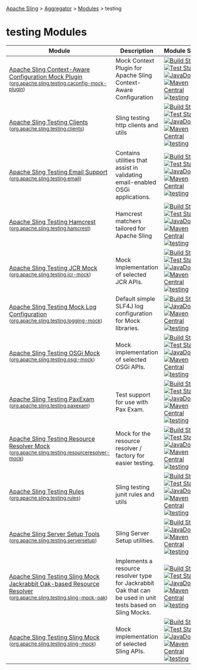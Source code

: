 [Apache Sling](http://sling.apache.org) > [Aggregator](https://github.com/apache/sling-aggregator/) > [Modules](https://github.com/apache/sling-aggregator/docs/modules.md) > testing
# testing Modules

| Module | Description | Module&nbsp;Status |
|---	|---	|---    |
| [Apache Sling Context-Aware Configuration Mock Plugin](https://github.com/apache/sling-org-apache-sling-testing-caconfig-mock-plugin) <br/> <small>([org.apache.sling.testing.caconfig-mock-plugin](http://search.maven.org/#search%7Cga%7C1%7Cg%3A%22org.apache.sling%22%20a%3A%22org.apache.sling.testing.caconfig-mock-plugin%22))</small> | Mock Context Plugin for Apache Sling Context-Aware Configuration |&#32;[![Build Status](https://builds.apache.org/buildStatus/icon?job=sling-org-apache-sling-testing-caconfig-mock-plugin-1.8)](https://builds.apache.org/view/S-Z/view/Sling/job/sling-org-apache-sling-testing-caconfig-mock-plugin-1.8)&#32;[![Test Status](https://img.shields.io/jenkins/t/https/builds.apache.org/view/S-Z/view/Sling/job/sling-org-apache-sling-testing-caconfig-mock-plugin-1.8.svg)](https://builds.apache.org/view/S-Z/view/Sling/job/sling-org-apache-sling-testing-caconfig-mock-plugin-1.8/test_results_analyzer/)&#32;[![JavaDocs](https://www.javadoc.io/badge/org.apache.sling/org.apache.sling.testing.caconfig-mock-plugin.svg)](https://www.javadoc.io/doc/org.apache.sling/org.apache.sling.testing.caconfig-mock-plugin)&#32;[![Maven Central](https://maven-badges.herokuapp.com/maven-central/org.apache.sling/org.apache.sling.testing.caconfig-mock-plugin/badge.svg)](http://search.maven.org/#search%7Cga%7C1%7Cg%3A%22org.apache.sling%22%20a%3A%22org.apache.sling.testing.caconfig-mock-plugin%22)&#32;[![testing](https://sling.apache.org/badges/group-testing.svg)](https://github.com/apache/sling-aggregator/docs/groups/testing.md)|
| [Apache Sling Testing Clients](https://github.com/apache/sling-org-apache-sling-testing-clients) <br/> <small>([org.apache.sling.testing.clients](http://search.maven.org/#search%7Cga%7C1%7Cg%3A%22org.apache.sling%22%20a%3A%22org.apache.sling.testing.clients%22))</small> | Sling testing http clients and utils |&#32;[![Build Status](https://builds.apache.org/buildStatus/icon?job=sling-org-apache-sling-testing-clients-1.8)](https://builds.apache.org/view/S-Z/view/Sling/job/sling-org-apache-sling-testing-clients-1.8)&#32;[![Test Status](https://img.shields.io/jenkins/t/https/builds.apache.org/view/S-Z/view/Sling/job/sling-org-apache-sling-testing-clients-1.8.svg)](https://builds.apache.org/view/S-Z/view/Sling/job/sling-org-apache-sling-testing-clients-1.8/test_results_analyzer/)&#32;[![JavaDocs](https://www.javadoc.io/badge/org.apache.sling/org.apache.sling.testing.clients.svg)](https://www.javadoc.io/doc/org.apache.sling/org.apache.sling.testing.clients)&#32;[![Maven Central](https://maven-badges.herokuapp.com/maven-central/org.apache.sling/org.apache.sling.testing.clients/badge.svg)](http://search.maven.org/#search%7Cga%7C1%7Cg%3A%22org.apache.sling%22%20a%3A%22org.apache.sling.testing.clients%22)&#32;[![testing](https://sling.apache.org/badges/group-testing.svg)](https://github.com/apache/sling-aggregator/docs/groups/testing.md)|
| [Apache Sling Testing Email Support](https://github.com/apache/sling-org-apache-sling-testing-email) <br/> <small>([org.apache.sling.testing.email](http://search.maven.org/#search%7Cga%7C1%7Cg%3A%22org.apache.sling%22%20a%3A%22org.apache.sling.testing.email%22))</small> | Contains utilities that assist in validating email-enabled OSGi applications. |&#32;[![Build Status](https://builds.apache.org/buildStatus/icon?job=sling-org-apache-sling-testing-email-1.8)](https://builds.apache.org/view/S-Z/view/Sling/job/sling-org-apache-sling-testing-email-1.8)&#32;[![Test Status](https://img.shields.io/jenkins/t/https/builds.apache.org/view/S-Z/view/Sling/job/sling-org-apache-sling-testing-email-1.8.svg)](https://builds.apache.org/view/S-Z/view/Sling/job/sling-org-apache-sling-testing-email-1.8/test_results_analyzer/)&#32;[![JavaDocs](https://www.javadoc.io/badge/org.apache.sling/org.apache.sling.testing.email.svg)](https://www.javadoc.io/doc/org.apache.sling/org.apache.sling.testing.email)&#32;[![Maven Central](https://maven-badges.herokuapp.com/maven-central/org.apache.sling/org.apache.sling.testing.email/badge.svg)](http://search.maven.org/#search%7Cga%7C1%7Cg%3A%22org.apache.sling%22%20a%3A%22org.apache.sling.testing.email%22)&#32;[![testing](https://sling.apache.org/badges/group-testing.svg)](https://github.com/apache/sling-aggregator/docs/groups/testing.md)|
| [Apache Sling Testing Hamcrest](https://github.com/apache/sling-org-apache-sling-testing-hamcrest) <br/> <small>([org.apache.sling.testing.hamcrest](http://search.maven.org/#search%7Cga%7C1%7Cg%3A%22org.apache.sling%22%20a%3A%22org.apache.sling.testing.hamcrest%22))</small> | Hamcrest matchers tailored for Apache Sling |&#32;[![Build Status](https://builds.apache.org/buildStatus/icon?job=sling-org-apache-sling-testing-hamcrest-1.8)](https://builds.apache.org/view/S-Z/view/Sling/job/sling-org-apache-sling-testing-hamcrest-1.8)&#32;[![Test Status](https://img.shields.io/jenkins/t/https/builds.apache.org/view/S-Z/view/Sling/job/sling-org-apache-sling-testing-hamcrest-1.8.svg)](https://builds.apache.org/view/S-Z/view/Sling/job/sling-org-apache-sling-testing-hamcrest-1.8/test_results_analyzer/)&#32;[![JavaDocs](https://www.javadoc.io/badge/org.apache.sling/org.apache.sling.testing.hamcrest.svg)](https://www.javadoc.io/doc/org.apache.sling/org.apache.sling.testing.hamcrest)&#32;[![Maven Central](https://maven-badges.herokuapp.com/maven-central/org.apache.sling/org.apache.sling.testing.hamcrest/badge.svg)](http://search.maven.org/#search%7Cga%7C1%7Cg%3A%22org.apache.sling%22%20a%3A%22org.apache.sling.testing.hamcrest%22)&#32;[![testing](https://sling.apache.org/badges/group-testing.svg)](https://github.com/apache/sling-aggregator/docs/groups/testing.md)|
| [Apache Sling Testing JCR Mock](https://github.com/apache/sling-org-apache-sling-testing-jcr-mock) <br/> <small>([org.apache.sling.testing.jcr-mock](http://search.maven.org/#search%7Cga%7C1%7Cg%3A%22org.apache.sling%22%20a%3A%22org.apache.sling.testing.jcr-mock%22))</small> | Mock implementation of selected JCR APIs. |&#32;[![Build Status](https://builds.apache.org/buildStatus/icon?job=sling-org-apache-sling-testing-jcr-mock-1.8)](https://builds.apache.org/view/S-Z/view/Sling/job/sling-org-apache-sling-testing-jcr-mock-1.8)&#32;[![Test Status](https://img.shields.io/jenkins/t/https/builds.apache.org/view/S-Z/view/Sling/job/sling-org-apache-sling-testing-jcr-mock-1.8.svg)](https://builds.apache.org/view/S-Z/view/Sling/job/sling-org-apache-sling-testing-jcr-mock-1.8/test_results_analyzer/)&#32;[![JavaDocs](https://www.javadoc.io/badge/org.apache.sling/org.apache.sling.testing.jcr-mock.svg)](https://www.javadoc.io/doc/org.apache.sling/org.apache.sling.testing.jcr-mock)&#32;[![Maven Central](https://maven-badges.herokuapp.com/maven-central/org.apache.sling/org.apache.sling.testing.jcr-mock/badge.svg)](http://search.maven.org/#search%7Cga%7C1%7Cg%3A%22org.apache.sling%22%20a%3A%22org.apache.sling.testing.jcr-mock%22)&#32;[![testing](https://sling.apache.org/badges/group-testing.svg)](https://github.com/apache/sling-aggregator/docs/groups/testing.md)|
| [Apache Sling Testing Mock Log Configuration](https://github.com/apache/sling-org-apache-sling-testing-logging-mock) <br/> <small>([org.apache.sling.testing.logging-mock](http://search.maven.org/#search%7Cga%7C1%7Cg%3A%22org.apache.sling%22%20a%3A%22org.apache.sling.testing.logging-mock%22))</small> | Default simple SLF4J log configuration for Mock libraries. |&#32;[![Build Status](https://builds.apache.org/buildStatus/icon?job=sling-org-apache-sling-testing-logging-mock-1.8)](https://builds.apache.org/view/S-Z/view/Sling/job/sling-org-apache-sling-testing-logging-mock-1.8)&#32;[![JavaDocs](https://www.javadoc.io/badge/org.apache.sling/org.apache.sling.testing.logging-mock.svg)](https://www.javadoc.io/doc/org.apache.sling/org.apache.sling.testing.logging-mock)&#32;[![Maven Central](https://maven-badges.herokuapp.com/maven-central/org.apache.sling/org.apache.sling.testing.logging-mock/badge.svg)](http://search.maven.org/#search%7Cga%7C1%7Cg%3A%22org.apache.sling%22%20a%3A%22org.apache.sling.testing.logging-mock%22)&#32;[![testing](https://sling.apache.org/badges/group-testing.svg)](https://github.com/apache/sling-aggregator/docs/groups/testing.md)|
| [Apache Sling Testing OSGi Mock](https://github.com/apache/sling-org-apache-sling-testing-osgi-mock) <br/> <small>([org.apache.sling.testing.osgi-mock](http://search.maven.org/#search%7Cga%7C1%7Cg%3A%22org.apache.sling%22%20a%3A%22org.apache.sling.testing.osgi-mock%22))</small> | Mock implementation of selected OSGi APIs. |&#32;[![Build Status](https://builds.apache.org/buildStatus/icon?job=sling-org-apache-sling-testing-osgi-mock-1.8)](https://builds.apache.org/view/S-Z/view/Sling/job/sling-org-apache-sling-testing-osgi-mock-1.8)&#32;[![Test Status](https://img.shields.io/jenkins/t/https/builds.apache.org/view/S-Z/view/Sling/job/sling-org-apache-sling-testing-osgi-mock-1.8.svg)](https://builds.apache.org/view/S-Z/view/Sling/job/sling-org-apache-sling-testing-osgi-mock-1.8/test_results_analyzer/)&#32;[![JavaDocs](https://www.javadoc.io/badge/org.apache.sling/org.apache.sling.testing.osgi-mock.svg)](https://www.javadoc.io/doc/org.apache.sling/org.apache.sling.testing.osgi-mock)&#32;[![Maven Central](https://maven-badges.herokuapp.com/maven-central/org.apache.sling/org.apache.sling.testing.osgi-mock/badge.svg)](http://search.maven.org/#search%7Cga%7C1%7Cg%3A%22org.apache.sling%22%20a%3A%22org.apache.sling.testing.osgi-mock%22)&#32;[![testing](https://sling.apache.org/badges/group-testing.svg)](https://github.com/apache/sling-aggregator/docs/groups/testing.md)|
| [Apache Sling Testing PaxExam](https://github.com/apache/sling-org-apache-sling-testing-paxexam) <br/> <small>([org.apache.sling.testing.paxexam](http://search.maven.org/#search%7Cga%7C1%7Cg%3A%22org.apache.sling%22%20a%3A%22org.apache.sling.testing.paxexam%22))</small> | Test support for use with Pax Exam. |&#32;[![Build Status](https://builds.apache.org/buildStatus/icon?job=sling-org-apache-sling-testing-paxexam-1.8)](https://builds.apache.org/view/S-Z/view/Sling/job/sling-org-apache-sling-testing-paxexam-1.8)&#32;[![Test Status](https://img.shields.io/jenkins/t/https/builds.apache.org/view/S-Z/view/Sling/job/sling-org-apache-sling-testing-paxexam-1.8.svg)](https://builds.apache.org/view/S-Z/view/Sling/job/sling-org-apache-sling-testing-paxexam-1.8/test_results_analyzer/)&#32;[![JavaDocs](https://www.javadoc.io/badge/org.apache.sling/org.apache.sling.testing.paxexam.svg)](https://www.javadoc.io/doc/org.apache.sling/org.apache.sling.testing.paxexam)&#32;[![Maven Central](https://maven-badges.herokuapp.com/maven-central/org.apache.sling/org.apache.sling.testing.paxexam/badge.svg)](http://search.maven.org/#search%7Cga%7C1%7Cg%3A%22org.apache.sling%22%20a%3A%22org.apache.sling.testing.paxexam%22)&#32;[![testing](https://sling.apache.org/badges/group-testing.svg)](https://github.com/apache/sling-aggregator/docs/groups/testing.md)|
| [Apache Sling Testing Resource Resolver Mock](https://github.com/apache/sling-org-apache-sling-testing-resourceresolver-mock) <br/> <small>([org.apache.sling.testing.resourceresolver-mock](http://search.maven.org/#search%7Cga%7C1%7Cg%3A%22org.apache.sling%22%20a%3A%22org.apache.sling.testing.resourceresolver-mock%22))</small> | Mock for the resource resolver / factory for easier testing. |&#32;[![Build Status](https://builds.apache.org/buildStatus/icon?job=sling-org-apache-sling-testing-resourceresolver-mock-1.8)](https://builds.apache.org/view/S-Z/view/Sling/job/sling-org-apache-sling-testing-resourceresolver-mock-1.8)&#32;[![Test Status](https://img.shields.io/jenkins/t/https/builds.apache.org/view/S-Z/view/Sling/job/sling-org-apache-sling-testing-resourceresolver-mock-1.8.svg)](https://builds.apache.org/view/S-Z/view/Sling/job/sling-org-apache-sling-testing-resourceresolver-mock-1.8/test_results_analyzer/)&#32;[![JavaDocs](https://www.javadoc.io/badge/org.apache.sling/org.apache.sling.testing.resourceresolver-mock.svg)](https://www.javadoc.io/doc/org.apache.sling/org.apache.sling.testing.resourceresolver-mock)&#32;[![Maven Central](https://maven-badges.herokuapp.com/maven-central/org.apache.sling/org.apache.sling.testing.resourceresolver-mock/badge.svg)](http://search.maven.org/#search%7Cga%7C1%7Cg%3A%22org.apache.sling%22%20a%3A%22org.apache.sling.testing.resourceresolver-mock%22)&#32;[![testing](https://sling.apache.org/badges/group-testing.svg)](https://github.com/apache/sling-aggregator/docs/groups/testing.md)|
| [Apache Sling Testing Rules](https://github.com/apache/sling-org-apache-sling-testing-rules) <br/> <small>([org.apache.sling.testing.rules](http://search.maven.org/#search%7Cga%7C1%7Cg%3A%22org.apache.sling%22%20a%3A%22org.apache.sling.testing.rules%22))</small> | Sling testing junit rules and utils |&#32;[![Build Status](https://builds.apache.org/buildStatus/icon?job=sling-org-apache-sling-testing-rules-1.8)](https://builds.apache.org/view/S-Z/view/Sling/job/sling-org-apache-sling-testing-rules-1.8)&#32;[![Test Status](https://img.shields.io/jenkins/t/https/builds.apache.org/view/S-Z/view/Sling/job/sling-org-apache-sling-testing-rules-1.8.svg)](https://builds.apache.org/view/S-Z/view/Sling/job/sling-org-apache-sling-testing-rules-1.8/test_results_analyzer/)&#32;[![JavaDocs](https://www.javadoc.io/badge/org.apache.sling/org.apache.sling.testing.rules.svg)](https://www.javadoc.io/doc/org.apache.sling/org.apache.sling.testing.rules)&#32;[![Maven Central](https://maven-badges.herokuapp.com/maven-central/org.apache.sling/org.apache.sling.testing.rules/badge.svg)](http://search.maven.org/#search%7Cga%7C1%7Cg%3A%22org.apache.sling%22%20a%3A%22org.apache.sling.testing.rules%22)&#32;[![testing](https://sling.apache.org/badges/group-testing.svg)](https://github.com/apache/sling-aggregator/docs/groups/testing.md)|
| [Apache Sling Server Setup Tools](https://github.com/apache/sling-org-apache-sling-testing-serversetup) <br/> <small>([org.apache.sling.testing.serversetup](http://search.maven.org/#search%7Cga%7C1%7Cg%3A%22org.apache.sling%22%20a%3A%22org.apache.sling.testing.serversetup%22))</small> | Sling Server Setup utilities. |&#32;[![Build Status](https://builds.apache.org/buildStatus/icon?job=sling-org-apache-sling-testing-serversetup-1.8)](https://builds.apache.org/view/S-Z/view/Sling/job/sling-org-apache-sling-testing-serversetup-1.8)&#32;[![JavaDocs](https://www.javadoc.io/badge/org.apache.sling/org.apache.sling.testing.serversetup.svg)](https://www.javadoc.io/doc/org.apache.sling/org.apache.sling.testing.serversetup)&#32;[![Maven Central](https://maven-badges.herokuapp.com/maven-central/org.apache.sling/org.apache.sling.testing.serversetup/badge.svg)](http://search.maven.org/#search%7Cga%7C1%7Cg%3A%22org.apache.sling%22%20a%3A%22org.apache.sling.testing.serversetup%22)&#32;[![testing](https://sling.apache.org/badges/group-testing.svg)](https://github.com/apache/sling-aggregator/docs/groups/testing.md)|
| [Apache Sling Testing Sling Mock Jackrabbit Oak-based Resource Resolver](https://github.com/apache/sling-org-apache-sling-testing-sling-mock-oak) <br/> <small>([org.apache.sling.testing.sling-mock-oak](http://search.maven.org/#search%7Cga%7C1%7Cg%3A%22org.apache.sling%22%20a%3A%22org.apache.sling.testing.sling-mock-oak%22))</small> | Implements a resource resolver type for Jackrabbit Oak that can be used in unit tests based on Sling Mocks. |&#32;[![Build Status](https://builds.apache.org/buildStatus/icon?job=sling-org-apache-sling-testing-sling-mock-oak-1.8)](https://builds.apache.org/view/S-Z/view/Sling/job/sling-org-apache-sling-testing-sling-mock-oak-1.8)&#32;[![Test Status](https://img.shields.io/jenkins/t/https/builds.apache.org/view/S-Z/view/Sling/job/sling-org-apache-sling-testing-sling-mock-oak-1.8.svg)](https://builds.apache.org/view/S-Z/view/Sling/job/sling-org-apache-sling-testing-sling-mock-oak-1.8/test_results_analyzer/)&#32;[![JavaDocs](https://www.javadoc.io/badge/org.apache.sling/org.apache.sling.testing.sling-mock-oak.svg)](https://www.javadoc.io/doc/org.apache.sling/org.apache.sling.testing.sling-mock-oak)&#32;[![Maven Central](https://maven-badges.herokuapp.com/maven-central/org.apache.sling/org.apache.sling.testing.sling-mock-oak/badge.svg)](http://search.maven.org/#search%7Cga%7C1%7Cg%3A%22org.apache.sling%22%20a%3A%22org.apache.sling.testing.sling-mock-oak%22)&#32;[![testing](https://sling.apache.org/badges/group-testing.svg)](https://github.com/apache/sling-aggregator/docs/groups/testing.md)|
| [Apache Sling Testing Sling Mock](https://github.com/apache/sling-org-apache-sling-testing-sling-mock) <br/> <small>([org.apache.sling.testing.sling-mock](http://search.maven.org/#search%7Cga%7C1%7Cg%3A%22org.apache.sling%22%20a%3A%22org.apache.sling.testing.sling-mock%22))</small> | Mock implementation of selected Sling APIs. |&#32;[![Build Status](https://builds.apache.org/buildStatus/icon?job=sling-org-apache-sling-testing-sling-mock-1.8)](https://builds.apache.org/view/S-Z/view/Sling/job/sling-org-apache-sling-testing-sling-mock-1.8)&#32;[![Test Status](https://img.shields.io/jenkins/t/https/builds.apache.org/view/S-Z/view/Sling/job/sling-org-apache-sling-testing-sling-mock-1.8.svg)](https://builds.apache.org/view/S-Z/view/Sling/job/sling-org-apache-sling-testing-sling-mock-1.8/test_results_analyzer/)&#32;[![JavaDocs](https://www.javadoc.io/badge/org.apache.sling/org.apache.sling.testing.sling-mock.svg)](https://www.javadoc.io/doc/org.apache.sling/org.apache.sling.testing.sling-mock)&#32;[![Maven Central](https://maven-badges.herokuapp.com/maven-central/org.apache.sling/org.apache.sling.testing.sling-mock/badge.svg)](http://search.maven.org/#search%7Cga%7C1%7Cg%3A%22org.apache.sling%22%20a%3A%22org.apache.sling.testing.sling-mock%22)&#32;[![testing](https://sling.apache.org/badges/group-testing.svg)](https://github.com/apache/sling-aggregator/docs/groups/testing.md)|